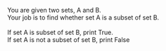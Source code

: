 You are given two sets, A and B. <br/>
Your job is to find whether set A is a subset of set B.<br/>
<br/>
If set A is subset of set B, print True.<br/>
If set A is not a subset of set B, print False<br/>

